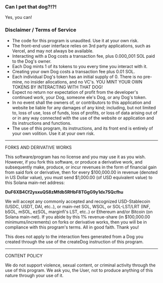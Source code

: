 ### Can I pet that dog?!?!

Yes, you can!

### Disclaimer / Terms of Service

- The code for this program is unaudited. Use it at your own risk.
- The front-end user interface relies on 3rd party applications, such as Vercel, and may not always be available.
- Interacting with a Dog costs a transaction fee, plus 0.000_001 SOL paid to the Dog's owner.
- Each Dog mints 1 of its tokens to you every time you interact with it.
- Creating your own Dog costs a transaction fee plus 0.01 SOL.
- Each individual Dog's token has an initial supply of 0. There is no pre-mine, no insider allocations, and no VC's. YOU MINT YOUR OWN TOKENS BY INTERACTING WITH THAT DOG!
- Expect no return nor expectation of profit from the developer's continued work, your Dog, someone ele's Dog, or any Dog's token.
- In no event shall the owners of, or contributors to this application
  and website be liable for any damages of any kind; including, but
  not limited to, loss of use, loss of funds, loss of profits, or loss
  of data arising out of or in any way connected with the use of the
  website or application and its instructions and functions.
- The use of this program, its instructions, and its front end is entirely of your own volition. Use it at your own risk.

---

FORKS AND DERIVATIVE WORKS

This software/program has no license and you may use it as you wish. However, if you fork this software, or produce a derivative work, and subsequently make, produce, or incur revenues in the form of financial gain from said fork or derivative, then for every $100,000.00 in revenue (denoted in US Dollar value), you must send $1,000.00 (of USD equivalent value) to this Solana main-net address: 

**DuF6XB4Cf2ysxuQS8zMfdb5RHbF8TGgG9y1dx7SQcfhu**

We will accept any commonly accepted and recognized USD-Stablecoin (USDC, USDT, DAI, etc..), or main-net SOL, WSOL, or SOL-LST/LRT (INF, bSOL, mSOL, ezSOL, marginfi's LST, etc..) or Ethereum and/or Bitcoin (on Solana main-net). If you abide by this 1% revenue-share (in $100,000.00 minimums/increments) on forks or derivative works, then you will be in compliance with this program's terms. All in good faith. Thank you!

This does not apply to the interaction fees generated from a Dog you created through the use of the createDog instruction of this program.

---

CONTENT POLICY

We do not support violence, sexual content, or criminal activity through the use of this program. We ask you, the User, not to produce anything of this nature through your use of it.